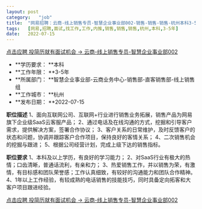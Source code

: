 ```yaml
---
layout:	post
category:	"job"
title:	"网易招聘：云商-线上销售专员-智慧企业事业部002-销售-销售-销售-杭州本科3-5年"
tags:	[网易,招聘,面试,找工作,工作,内推,销售,销售,销售,杭州,本科,3-5年]
date:	2022-07-15
---
```


[点击应聘 投简历就有面试机会 -> 云商-线上销售专员-智慧企业事业部002](http://mobile.bole.netease.com/bole/boleDetail?id=20635&employeeId=346f03c3cda5f04c&key=all)



- **学历要求： **本科
- **工作年限： **3-5年
- **所属部门： **智慧企业事业部-云商业务中心-销售部-直客销售部-线上销售组
- **工作城市： **杭州
- **发布日期： **2022-07-15



**职位描述**
1、面向互联网公司、互联网+行业进行销售业务拓展，销售产品为网易旗下企业级SaaS云客服产品；
2、通过电话及在线沟通的方式，挖掘和引导客户需求，提供解决方案，签署合作协议； 
3、客户关系的日常维护，及时反馈客户的状态和问题，协调并跟踪客户合作项目，保持良好的客情关系； 
4、二次销售机会的挖掘与跟进； 
5、根据公司经营计划，完成上级下达的销售指标。



**职位要求**
1、本科及以上学历，有良好的学习能力； 
2、对SaaS行业有极大的热情；口齿清晰，普通话流利，有亲和力； 
3、热爱销售工作，并以销售为荣，有激情，有目标感和团队荣誉感；工作认真细致，有较好的沟通能力和团队合作精神。 
4、1年以上工作经验，有较成熟的电话销售的技能技巧，同时具备定向拓客和大客户项目跟进经验。



[点击应聘 投简历就有面试机会 -> 云商-线上销售专员-智慧企业事业部002](http://mobile.bole.netease.com/bole/boleDetail?id=20635&employeeId=346f03c3cda5f04c&key=all)